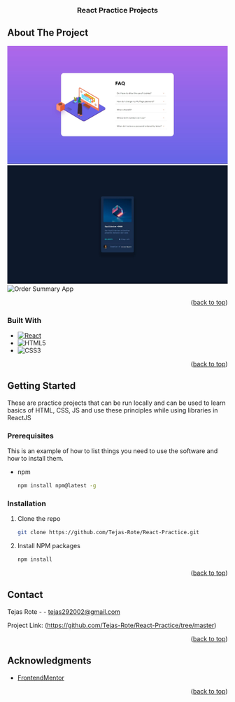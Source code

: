 <!-- PROJECT LOGO -->
<br />
<div align="center">
<h3 align="center">React Practice Projects </h3>
</div>



<!-- ABOUT THE PROJECT -->
## About The Project

![FAQ Accordian App](images/FAQ_Accordian.jpg?raw=true )
![NFT Preview App](images/NFT_Preview.jpg?raw=true )
![Order Summary App](images/OrderSummary?raw=true )



<p align="right">(<a href="#readme-top">back to top</a>)</p>



### Built With


* [![React][React.js]][React-url]
* ![HTML5](https://img.shields.io/badge/html5-%23E34F26.svg?style=for-the-badge&logo=html5&logoColor=white)   
* ![CSS3](https://img.shields.io/badge/css3-%231572B6.svg?style=for-the-badge&logo=css3&logoColor=white)   

<p align="right">(<a href="#readme-top">back to top</a>)</p>



<!-- GETTING STARTED -->
## Getting Started

These are practice projects that can be run locally and can be used to learn basics of HTML, CSS, JS and use these principles while using libraries in ReactJS 

### Prerequisites

This is an example of how to list things you need to use the software and how to install them.
* npm
  ```sh
  npm install npm@latest -g
  ```

### Installation

1. Clone the repo
   ```sh
   git clone https://github.com/Tejas-Rote/React-Practice.git
   ```
3. Install NPM packages
   ```sh
   npm install
   ```

<p align="right">(<a href="#readme-top">back to top</a>)</p>





<!-- CONTACT -->
## Contact

Tejas Rote - - tejas292002@gmail.com

Project Link: (https://github.com/Tejas-Rote/React-Practice/tree/master)

<p align="right">(<a href="#readme-top">back to top</a>)</p>



<!-- ACKNOWLEDGMENTS -->
## Acknowledgments

* [FrontendMentor](FrontendMentor.io)


<p align="right">(<a href="#readme-top">back to top</a>)</p>



<!-- MARKDOWN LINKS & IMAGES -->
<!-- https://www.markdownguide.org/basic-syntax/#reference-style-links -->

[linkedin-url]: [https://linkedin.com/in/linkedin_username](https://www.linkedin.com/in/tejas-rote-207289208/)
[product-screenshot]: images/screenshot.png

[React.js]: https://img.shields.io/badge/React-20232A?style=for-the-badge&logo=react&logoColor=61DAFB
[React-url]: https://reactjs.org/
